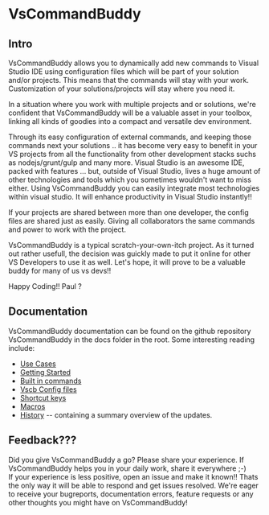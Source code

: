 # VsCommandBuddy

## Intro
VsCommandBuddy allows you to dynamically add new commands to Visual Studio IDE using configuration files which will be part 
of your solution and/or projects. This means that the commands will stay with your work. Customization of your solutions/projects
will stay where you need it. 

In a situation where you work with multiple projects and or solutions, we're confident that VsCommandBuddy will
be a valuable asset in your toolbox, linking all kinds of goodies into a compact and versatile dev environment.

Through its easy configuration of external commands, and keeping those commands next your solutions .. it has become very easy to benefit 
in your VS projects from all the functionality from other development stacks suchs as nodejs/grunt/gulp and many more. Visual Studio is an 
awesome IDE, packed with features ... but, outside of Visual Studio, lives a huge amount of other technologies and tools which you sometimes 
wouldn't want to miss either. Using VsCommandBuddy you can easily integrate most technologies within visual studio. It will enhance productivity 
in Visual Studio instantly!!

If your projects are shared between more than one developer, the config files are shared just as easily. Giving all collaborators the same
commands and power to work with the project.

VsCommandBuddy is a typical scratch-your-own-itch project. As it turned out rather usefull, the decision was guickly made to put it online for 
other VS Developers to use it as well. Let's hope, it will prove to be a valuable buddy for many of us vs devs!!
 
Happy Coding!! 
Paul
?

## Documentation
VsCommandBuddy documentation can be found on the github repository VsCommandBuddy in the docs folder in the root. 
Some interesting reading include:
- [Use Cases](Docs/usecases.md)
- [Getting Started](Docs/gettingstarted.md)
- [Built in commands](Docs/builtincommands.md)
- [Vscb Config files](Docs/vscbfiles.md)
- [Shortcut keys](Docs/shortcutkeys.md)
- [Macros](Docs/macros.md)
- [History](Docs/history.md) -- containing a summary overview of the updates.


## Feedback???
Did you give VsCommandBuddy a go? Please share your experience. If VsCommandBuddy helps you in your daily work, share it everywhere ;-)  
If your experience is less positive, open an issue and make it known!! Thats the only way it will be able to respond and get issues resolved.
We're eager to receive your bugreports, documentation errors, feature requests or any other thoughts you might have on VsCommandBuddy!




